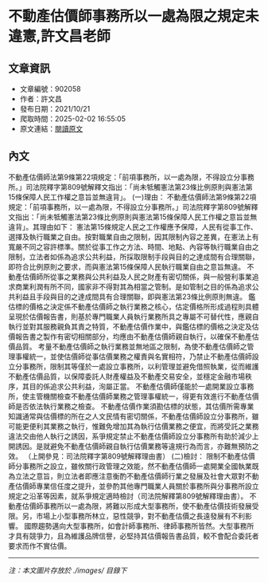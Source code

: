 # 不動產估價師事務所以一處為限之規定未違憲,許文昌老師

## 文章資訊
- 文章編號：902058
- 作者：許文昌
- 發布日期：2021/10/21
- 爬取時間：2025-02-02 16:55:05
- 原文連結：[閱讀原文](https://real-estate.get.com.tw/Columns/detail.aspx?no=902058)

## 內文
不動產估價師法第9條第22項規定：「前項事務所，以一處為限，不得設立分事務所。」司法院釋字第809號解釋文指出：「尚未牴觸憲法第23條比例原則與憲法第15條保障人民工作權之意旨並無違背」。
(一)理由：
不動產估價師法第9條第22項規定：「前項事務所，以一處為限，不得設立分事務所。」司法院釋字第809號解釋文指出：「尚未牴觸憲法第23條比例原則與憲法第15條保障人民工作權之意旨並無違背」。其理由如下：
憲法第15條規定人民之工作權應予保障，人民有從事工作、選擇及執行職業之自由。按對職業自由之限制，因其限制內容之差異，在憲法上有寬嚴不同之容許標準。關於從事工作之方法、時間、地點、內容等執行職業自由之限制，立法者如係為追求公共利益，所採取限制手段與目的之達成間有合理關聯，即符合比例原則之要求，而與憲法第15條保障人民執行職業自由之意旨無違。
不動產估價師所從事之業務與公共利益及人民之財產有密切關係，與一般營利事業追求商業利潤有所不同，國家非不得對其為相當之管制。是如管制之目的係為追求公共利益且手段與目的之達成間具有合理關聯，即與憲法第23條比例原則無違。
鑑估標的價格之決定係不動產估價師之執行業務之核心，估定價格所形成過程則具體呈現於估價報告書，則基於專門職業人員執行業務所具之專屬不可替代性，應親自執行並對其服務親負其責之特質，不動產估價作業中，與鑑估標的價格之決定及估價報告書之製作有密切相關部分，均應由不動產估價師親自執行，以確保不動產估價品質。
考量不動產估價師之執行業務並無地區之限制，為使不動產估價師之管理事權統一，並使估價師從事估價業務之權責與名實相符，乃禁止不動產估價師設立分事務所，限制其等僅於一處設立事務所，以利管理並避免借照執業，從而維護不動產估價品質，以保障委託人財產權益及不動產交易安全，並穩定金融市場秩序，其目的係追求公共利益，洵屬正當。
不動產估價師僅能於一處開業設立事務所，使主管機關檢查不動產估價師業務之管理事權統一，得更有效進行不動產估價師是否依法執行業務之檢查。
不動產估價作業須勘估標的狀態，其估價所需專業知識通常與估價標的所在之人文民情有密切關係，不動產估價師設立分事務所，雖可能更便利其業務之執行，惟難免增加其為執行估價業務之便宜，而將受託之業務違法交由他人執行之誘因，系爭規定禁止不動產估價師設立分事務所有助於減少上開誘因。是就避免不動產估價師親自執行估價業務等違規行為而言，亦難無預防之效。
（上開參見：司法院釋字第809號解釋理由書）
(二)檢討：
限制不動產估價師分事務所之設立，雖攸關行政管理之效能，然不動產估價師一處開業全國執業既為立法之意旨，則立法者即應注意衡酌不動產估價師行業之發展及社會大眾對不動產估價師專業信任度之提升，並參酌其他專門職業人員關於事務所與分事務所設立規定之沿革等因素，就系爭規定適時檢討（司法院解釋第809號解釋理由書）。
不動產估價師事務所以一處為限，將難以形成大型事務所，使不動產估價技術發展受限。另，市場上小型事務所林立，惡性競爭，對不動產估價之長遠發展有不利影響。
國際趨勢邁向大型事務所，如會計師事務所、律師事務所皆然。大型事務所才具有競爭力，且為維護品牌信譽，必堅持其估價報告書品質，較不會配合委託者要求而作不實估價。

---
*注：本文圖片存放於 ./images/ 目錄下*
